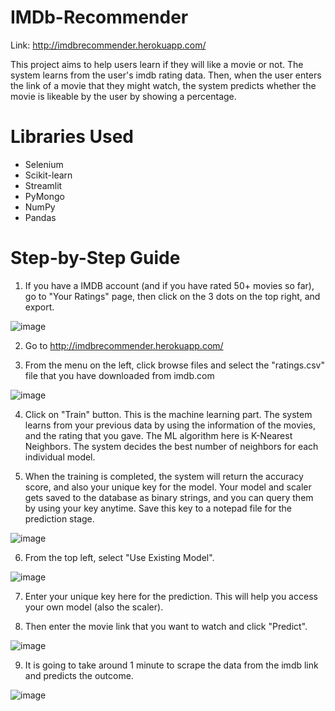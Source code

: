 # IMDb-Recommender

Link: http://imdbrecommender.herokuapp.com/

This project aims to help users learn if they will like a movie or not. The system learns from the user's imdb rating data. Then, when the user enters the link of a movie that they might watch, the system predicts whether the movie is likeable by the user by showing a percentage.

# Libraries Used

- Selenium
- Scikit-learn
- Streamlit
- PyMongo
- NumPy
- Pandas

# Step-by-Step Guide

1) If you have a IMDB account (and if you have rated 50+ movies so far), go to "Your Ratings" page, then click on the 3 dots on the top right, and export.

![image](https://user-images.githubusercontent.com/71969715/146769242-8b682842-4a2a-44b1-89b5-52388fd6a114.png)

2) Go to http://imdbrecommender.herokuapp.com/

3) From the menu on the left, click browse files and select the "ratings.csv" file that you have downloaded from imdb.com

![image](https://user-images.githubusercontent.com/71969715/146769436-4dfef938-83e0-421a-9b61-76ba17d1f9b8.png)

4) Click on "Train" button. This is the machine learning part. The system learns from your previous data by using the information of the movies, and the rating that you gave. The ML algorithm here is K-Nearest Neighbors. The system decides the best number of neighbors for each individual model.

5) When the training is completed, the system will return the accuracy score, and also your unique key for the model. Your model and scaler gets saved to the database as binary strings, and you can query them by using your key anytime. Save this key to a notepad file for the prediction stage.

![image](https://user-images.githubusercontent.com/71969715/146769807-91674d10-2823-41cc-bd77-18e9b780d620.png)

6) From the top left, select "Use Existing Model".

![image](https://user-images.githubusercontent.com/71969715/146770002-0cfa805f-7cda-48ce-a88a-ab3a10eaceb3.png)

7) Enter your unique key here for the prediction. This will help you access your own model (also the scaler).

8) Then enter the movie link that you want to watch and click "Predict".

![image](https://user-images.githubusercontent.com/71969715/146770466-29037e3a-cc71-4365-b106-f70c00f3e76b.png)

9) It is going to take around 1 minute to scrape the data from the imdb link and predicts the outcome.

![image](https://user-images.githubusercontent.com/71969715/146770545-61abeff9-80fb-47ff-812d-d094c48ad29b.png)




